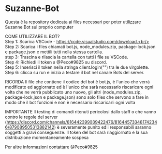 # Suzanne-Bot
Questa è la repository dedicata ai files necessari per poter utilizzare Suzanne Bot sul proprio computer


COME UTILIZZARE IL BOT?<br/>
Step 1: Scarica VSCode - https://code.visualstudio.com/download.<br/>
Step 2: Scarica i files chiamati bot.js, node_modules.zip, package-lock.json e package.json e mettili tutti nella stessa cartella.<br/>
step 3: Trascina e rilascia la cartella con tutti i file su VSCode.<br/>
Step 4: Richiedi il token a @Peco#9825 su discord.<br/>
Step 5: Inserisci il token nella stringa    client.login("")    tra le due virgolette.<br/>
Step 6: clicca su run e inizia a testare il bot nel canale Bots del server.<br/>


RICORDA
Il file che contiene il codice del bot è bot.js, è l'unico che verrà modificato ed aggiornato ed è l'unico che sarà necessario riscaricare ogni volta che ne verrà pubblicato uno nuovo, gli altri (node_modules.zip, package-lock.json e package.json) sono solo files che servono a fare in modo che il bot funzioni e non è necessario riscaricarli ogni volta

IMPORTANTE
Il testing di comandi ritenuti pericolosi dallo staff o che vanno contro le regole del server (https://discord.com/channels/816442399039422476/816445733481742346/879089505313882142) è severamente punito ed i responsabili saranno soggetti a gravi conseguenze. Il token del bot sarà riaggiornato e la sua distribuzione momentaneamente sospesa

Per altre informazioni contattare @Peco#9825
